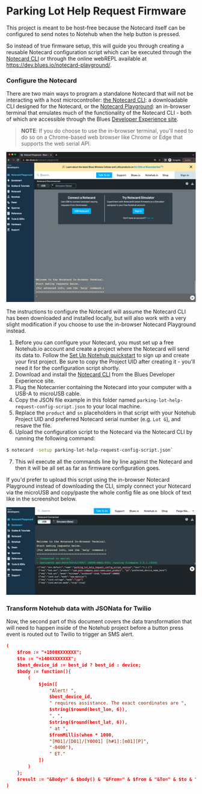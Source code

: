 # Parking Lot Help Request Firmware

This project is meant to be host-free because the Notecard itself can be configured to send notes to Notehub when the help button is pressed.

So instead of true firmware setup, this will guide you through creating a reusable Notecard configuration script which can be executed through the [Notecard CLI](https://dev.blues.io/tools-and-sdks/notecard-cli/) or through the online webREPL available at https://dev.blues.io/notecard-playground/.

### Configure the Notecard

There are two main ways to program a standalone Notecard that will not be interacting with a host microcontroller: [the Notecard CLI](https://dev.blues.io/tools-and-sdks/notecard-cli/): a downloadable CLI designed for the Notecard, or the [Notecard Playground](https://dev.blues.io/notecard-playground/): an in-browser terminal that emulates much of the functionality of the Notecard CLI - both of which are accessible through the Blues [Developer Experience site](https://www.dev.blues.io).

> **NOTE**: If you do choose to use the in-browser terminal, you'll need to do so on a Chrome-based web browser like Chrome or Edge that supports the web serial API. 

![Screenshot of the in-browser Notecard Playground on dev.blues.io](./readme-notecard-playground.png)

The instructions to configure the Notecard will assume the Notecard CLI has been downloaded and installed locally, but will also work with a very slight modification if you choose to use the in-browser Notecard Playground instead.

1. Before you can configure your Notecard, you must set up a free Notehub.io account and create a project where the Notecard will send its data to. Follow the [Set Up Notehub quickstart](https://dev.blues.io/quickstart/notecard-quickstart/notecard-and-notecarrier-f/#set-up-notehub) to sign up and create your first project. Be sure to copy the Project UID after creating it - you'll need it for the configuration script shortly.
2. Download and install the [Notecard CLI](https://dev.blues.io/tools-and-sdks/notecard-cli/#installation) from the Blues Developer Experience site.
3. Plug the Notecarrier containing the Notecard into your computer with a USB-A to microUSB cable.
4. Copy the JSON file example in this folder named `parking-lot-help-request-config-script.json` to your local machine.
5. Replace the `product` and `sn` placeholders in that script with your Notehub Project UID and preferred Notecard serial number (e.g. `Lot G`), and resave the file.
6. Upload the configuration script to the Notecard via the Notecard CLI by running the following command:

```bash 
$ notecard -setup parking-lot-help-request-config-script.json`
```
7. This wil execute all the commands line by line against the Notecard and then it will be all set as far as firmware configuration goes.

If you'd prefer to upload this script using the in-browser Notecard Playground instead of downloading the CLI, simply connect your Notecard via the microUSB and copy/paste the whole config file as one block of text like in the screenshot below.

![Pasting in the Notecard config script in the in-browser Notecard playground](./readme-notecard-playground-script.png)

### Transform Notehub data with JSONata for Twilio

Now, the second part of this document covers the data transformation that will need to happen inside of the Notehub project before a button press event is routed out to Twilio to trigger an SMS alert.

```json
(
    $from := "+1800XXXXXXX";
    $to := "+1404XXXXXXX";
    $best_device_id := best_id ? best_id : device;
    $body := function(){
        (
            $join([
                "Alert! ",
                $best_device_id,
                " requires assistance. The exact coordinates are ",
                $string($round(best_lon, 6)),
                ", ",
                $string($round(best_lat, 6)),
                " at ",
                $fromMillis(when * 1000,
                "[M01]/[D01]/[Y0001] [h#1]:[m01][P]",
                "-0400"),
                " ET."
            ])
        )
    };
    $result := "&Body=" & $body() & "&From=" & $from & "&To=" & $to & "&";
)
```
